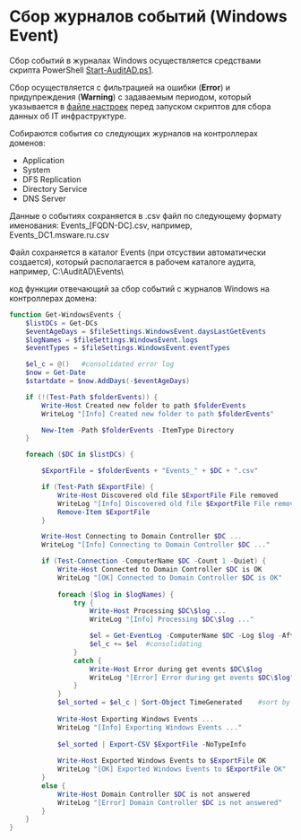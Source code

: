 # Сбор журналов событий (Windows Event)

Сбор событий в журналах Windows осуществляется средствами скрипта PowerShell [Start-AuditAD.ps1](/PowerShell/Start-AuditAD.ps1).

Сбор осуществляется с фильтрацией на ошибки (**Error**) и придупреждения (**Warning**) с задаваемым периодом, который указывается в [файле настроек](/Settings/) перед запуском скриптов для сбора данных об IT инфраструктуре.

Собираются события со следующих журналов на контроллерах доменов:
- Application
- System
- DFS Replication
- Directory Service
- DNS Server

Данные о событиях сохраняется в .csv файл по следующему формату именования: Events_[FQDN-DC].csv, например, Events_DC1.msware.ru.csv

Файл сохраняется в каталог Events (при отсуствии автоматически создается), который располагается в рабочем каталоге аудита, например, C:\AuditAD\Events\

код функции отвечающий за сбор событий с журналов Windows на контроллерах домена:

```powershell
function Get-WindowsEvents {
    $listDCs = Get-DCs
    $eventAgeDays = $fileSettings.WindowsEvent.daysLastGetEvents
    $logNames = $fileSettings.WindowsEvent.logs
    $eventTypes = $fileSettings.WindowsEvent.eventTypes

    $el_c = @()   #consolidated error log
    $now = Get-Date
    $startdate = $now.AddDays(-$eventAgeDays)

    if (!(Test-Path $folderEvents)) {
        Write-Host Created new folder to path $folderEvents
        WriteLog "[Info] Created new folder to path $folderEvents"

        New-Item -Path $folderEvents -ItemType Directory
    }

    foreach ($DC in $listDCs) {

        $ExportFile = $folderEvents + "Events_" + $DC + ".csv"

        if (Test-Path $ExportFile) { 
            Write-Host Discovered old file $ExportFile File removed
            WriteLog "[Info] Discovered old file $ExportFile File removed"
            Remove-Item $ExportFile 
        }

        Write-Host Connecting to Domain Controller $DC ... 
        WriteLog "[Info] Connecting to Domain Controller $DC ..."

        if (Test-Connection -ComputerName $DC -Count 1 -Quiet) {
            Write-Host Connected to Domain Controller $DC is OK
            WriteLog "[OK] Connected to Domain Controller $DC is OK"
            
            foreach ($log in $logNames) {
                try {
                    Write-Host Processing $DC\$log ...
                    WriteLog "[Info] Processing $DC\$log ..."

                    $el = Get-EventLog -ComputerName $DC -Log $log -After $startdate -EntryType $eventTypes
                    $el_c += $el  #consolidating
                }
                catch {
                    Write-Host Error during get events $DC\$log
                    WriteLog "[Error] Error during get events $DC\$log"
                }
            }
            $el_sorted = $el_c | Sort-Object TimeGenerated    #sort by time
            
            Write-Host Exporting Windows Events ...
            WriteLog "[Info] Exporting Windows Events ..."
            
            $el_sorted | Export-CSV $ExportFile -NoTypeInfo
            
            Write-Host Exported Windows Events to $ExportFile OK
            WriteLog "[OK] Exported Windows Events to $ExportFile OK"
        }
        else {
            Write-Host Domain Controller $DC is not answered
            WriteLog "[Error] Domain Controller $DC is not answered"
        }
    }
}
```